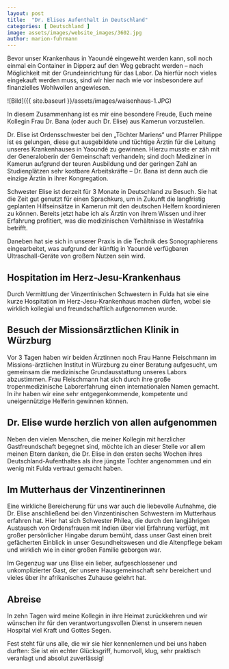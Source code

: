 ```yaml
---
layout: post
title:  "Dr. Elises Aufenthalt in Deutschland"
categories: [ Deutschland ]
image: assets/images/website_images/3602.jpg
author: marion-fuhrmann
---
```

Bevor unser Krankenhaus in Yaoundé eingeweiht werden kann, soll noch einmal ein Container in Dipperz auf den Weg gebracht werden – nach Möglichkeit mit der Grundeinrichtung für das Labor. Da hierfür noch vieles eingekauft werden muss, sind wir hier nach wie vor insbesondere auf finanzielles Wohlwollen angewiesen.

![Bild]({{ site.baseurl }}/assets/images/waisenhaus-1.JPG)

In diesem Zusammenhang ist es mir eine besondere Freude, Euch meine Kollegin Frau Dr. Bana (oder auch Dr. Elise) aus Kamerun vorzustellen.

Dr. Elise ist Ordensschwester bei den „Töchter Mariens“ und Pfarrer Philippe ist es gelungen, diese gut ausgebildete und tüchtige Ärztin für die Leitung unseres Krankenhauses in Yaoundé zu gewinnen. Hierzu musste er zäh mit der Generaloberin der Gemeinschaft verhandeln; sind doch Mediziner in Kamerun aufgrund der teuren Ausbildung und der geringen Zahl an Studienplätzen sehr kostbare Arbeitskräfte – Dr. Bana ist denn auch die einzige Ärztin in ihrer Kongregation.

Schwester Elise ist derzeit für 3 Monate in Deutschland zu Besuch. Sie hat die Zeit gut genutzt für einen Sprachkurs, um in Zukunft die langfristig geplanten Hilfseinsätze in Kamerun mit den deutschen Helfern koordinieren zu können. Bereits jetzt habe ich als Ärztin von ihrem Wissen und ihrer Erfahrung profitiert, was die medizinischen Verhältnisse in Westafrika betrifft.

Daneben hat sie sich in unserer Praxis in die Technik des Sonographierens eingearbeitet, was aufgrund der künftig in Yaoundé verfügbaren Ultraschall-Geräte von großem Nutzen sein wird.


## Hospitation im Herz-Jesu-Krankenhaus

Durch Vermittlung der Vinzentinischen Schwestern in Fulda hat sie eine kurze Hospitation im Herz-Jesu-Krankenhaus machen dürfen, wobei sie wirklich kollegial und freundschaftlich aufgenommen wurde.


## Besuch der Missionsärztlichen Klinik in Würzburg

Vor 3 Tagen haben wir beiden Ärztinnen noch Frau Hanne Fleischmann im Missions-ärztlichen Institut in Würzburg zu einer Beratung aufgesucht, um gemeinsam die medizinische Grundausstattung unseres Labors abzustimmen. Frau Fleischmann hat sich durch ihre große tropenmedizinische Laborerfahrung einen internationalen Namen gemacht. In ihr haben wir eine sehr entgegenkommende, kompetente und uneigennützige Helferin gewinnen können.


## Dr. Elise wurde herzlich von allen aufgenommen

Neben den vielen Menschen, die meiner Kollegin mit herzlicher Gastfreundschaft begegnet sind, möchte ich an dieser Stelle vor allem meinen Eltern danken, die Dr. Elise in den ersten sechs Wochen ihres Deutschland-Aufenthaltes als ihre jüngste Tochter angenommen und ein wenig mit Fulda vertraut gemacht haben.


## Im Mutterhaus der Vinzentinerinnen

Eine wirkliche Bereicherung für uns war auch die liebevolle Aufnahme, die Dr. Elise anschließend bei den Vinzentinischen Schwestern im Mutterhaus erfahren hat. Hier hat sich Schwester Philea, die durch den langjährigen Austausch von Ordensfrauen mit Indien über viel Erfahrung verfügt, mit großer persönlicher Hingabe darum bemüht, dass unser Gast einen breit gefächerten Einblick in unser Gesundheitswesen und die Altenpflege bekam und wirklich wie in einer großen Familie geborgen war.

Im Gegenzug war uns Elise ein lieber, aufgeschlossener und unkomplizierter Gast, der unsere Hausgemeinschaft sehr bereichert und vieles über ihr afrikanisches Zuhause gelehrt hat.


## Abreise

In zehn Tagen wird meine Kollegin in ihre Heimat zurückkehren und wir wünschen ihr für den verantwortungsvollen Dienst in unserem neuen Hospital viel Kraft und Gottes Segen.

Fest steht für uns alle, die wir sie hier kennenlernen und bei uns haben durften: Sie ist ein echter Glücksgriff, humorvoll, klug, sehr praktisch veranlagt und absolut zuverlässig!